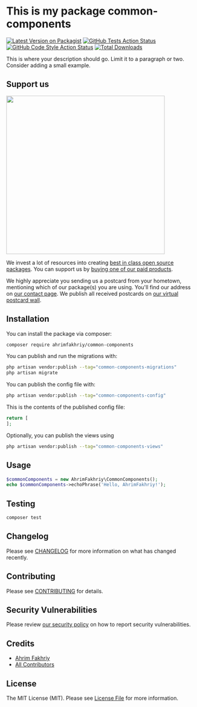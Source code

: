 # This is my package common-components

[![Latest Version on Packagist](https://img.shields.io/packagist/v/ahrimfakhriy/common-components.svg?style=flat-square)](https://packagist.org/packages/ahrimfakhriy/common-components)
[![GitHub Tests Action Status](https://img.shields.io/github/workflow/status/ahrimfakhriy/common-components/run-tests?label=tests)](https://github.com/ahrimfakhriy/common-components/actions?query=workflow%3Arun-tests+branch%3Amain)
[![GitHub Code Style Action Status](https://img.shields.io/github/workflow/status/ahrimfakhriy/common-components/Fix%20PHP%20code%20style%20issues?label=code%20style)](https://github.com/ahrimfakhriy/common-components/actions?query=workflow%3A"Fix+PHP+code+style+issues"+branch%3Amain)
[![Total Downloads](https://img.shields.io/packagist/dt/ahrimfakhriy/common-components.svg?style=flat-square)](https://packagist.org/packages/ahrimfakhriy/common-components)

This is where your description should go. Limit it to a paragraph or two. Consider adding a small example.

## Support us

[<img src="https://github-ads.s3.eu-central-1.amazonaws.com/common-components.jpg?t=1" width="419px" />](https://spatie.be/github-ad-click/common-components)

We invest a lot of resources into creating [best in class open source packages](https://spatie.be/open-source). You can support us by [buying one of our paid products](https://spatie.be/open-source/support-us).

We highly appreciate you sending us a postcard from your hometown, mentioning which of our package(s) you are using. You'll find our address on [our contact page](https://spatie.be/about-us). We publish all received postcards on [our virtual postcard wall](https://spatie.be/open-source/postcards).

## Installation

You can install the package via composer:

```bash
composer require ahrimfakhriy/common-components
```

You can publish and run the migrations with:

```bash
php artisan vendor:publish --tag="common-components-migrations"
php artisan migrate
```

You can publish the config file with:

```bash
php artisan vendor:publish --tag="common-components-config"
```

This is the contents of the published config file:

```php
return [
];
```

Optionally, you can publish the views using

```bash
php artisan vendor:publish --tag="common-components-views"
```

## Usage

```php
$commonComponents = new AhrimFakhriy\CommonComponents();
echo $commonComponents->echoPhrase('Hello, AhrimFakhriy!');
```

## Testing

```bash
composer test
```

## Changelog

Please see [CHANGELOG](CHANGELOG.md) for more information on what has changed recently.

## Contributing

Please see [CONTRIBUTING](CONTRIBUTING.md) for details.

## Security Vulnerabilities

Please review [our security policy](../../security/policy) on how to report security vulnerabilities.

## Credits

- [Ahrim Fakhriy](https://github.com/ahrimfakhriy)
- [All Contributors](../../contributors)

## License

The MIT License (MIT). Please see [License File](LICENSE.md) for more information.
